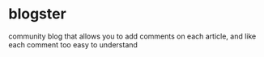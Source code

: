 # blogster
 community blog that allows you to add comments on each article, and like each comment
 too easy to understand

